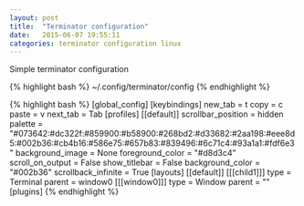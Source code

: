 ```yaml
---
layout: post
title:  "Terminator configuration"
date:   2015-06-07 19:55:11
categories: terminator configuration linux
---
```

Simple terminator configuration

{% highlight bash %}
~/.config/terminator/config
{% endhighlight %}


{% highlight bash %}
[global_config]
[keybindings]
  new_tab = <Primary>t
  copy = <Primary>c
  paste = <Primary>v
  next_tab = <Primary>Tab
[profiles]
  [[default]]
    scrollbar_position = hidden
    palette = "#073642:#dc322f:#859900:#b58900:#268bd2:#d33682:#2aa198:#eee8d5:#002b36:#cb4b16:#586e75:#657b83:#839496:#6c71c4:#93a1a1:#fdf6e3"
    background_image = None
    foreground_color = "#d8d3c4"
    scroll_on_output = False
    show_titlebar = False
    background_color = "#002b36"
    scrollback_infinite = True
[layouts]
  [[default]]
    [[[child1]]]
      type = Terminal
      parent = window0
    [[[window0]]]
      type = Window
      parent = ""
[plugins]
{% endhighlight %}

